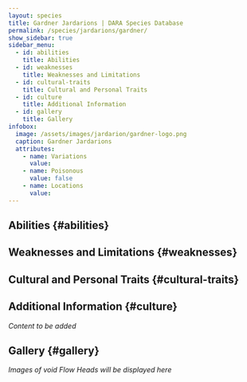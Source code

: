 ```yaml
---
layout: species
title: Gardner Jardarions | DARA Species Database
permalink: /species/jardarions/gardner/
show_sidebar: true
sidebar_menu:
  - id: abilities
    title: Abilities
  - id: weaknesses
    title: Weaknesses and Limitations
  - id: cultural-traits
    title: Cultural and Personal Traits
  - id: culture
    title: Additional Information
  - id: gallery
    title: Gallery
infobox:
  image: /assets/images/jardarion/gardner-logo.png
  caption: Gardner Jardarions
  attributes:
    - name: Variations
      value: 
    - name: Poisonous
      value: false
    - name: Locations
      value: 
---
```


## Abilities {#abilities}

## Weaknesses and Limitations {#weaknesses}

## Cultural and Personal Traits {#cultural-traits}

## Additional Information {#culture}

*Content to be added*

## Gallery {#gallery}

*Images of void Flow Heads will be displayed here*
